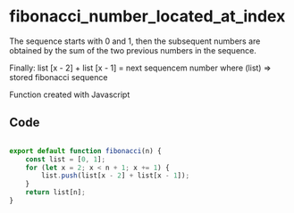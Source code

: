 # fibonacci_number_located_at_index

The sequence starts with 0 and 1,
then the subsequent numbers are obtained by the sum of the two previous numbers in the sequence. 

Finally:
list [x - 2] + list [x - 1] = next sequencem number
where (list) => stored fibonacci sequence

Function created with Javascript

## Code


```javascript

export default function fibonacci(n) {
	const list = [0, 1];
	for (let x = 2; x < n + 1; x += 1) {
		list.push(list[x - 2] + list[x - 1]);
	}
	return list[n];
}

```